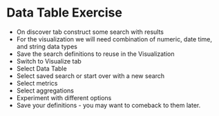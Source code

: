 # Data Table Exercise #

* On discover tab construct some search with results
* For the visualization we will need combination of numeric, date time, and string data types
* Save the search definitions to reuse in the Visualization
* Switch to Visualize tab
* Select Data Table
* Select saved search or start over with a new search
* Select metrics
* Select aggregations
* Experiment with different options
* Save your definitions - you may want to comeback to them later.